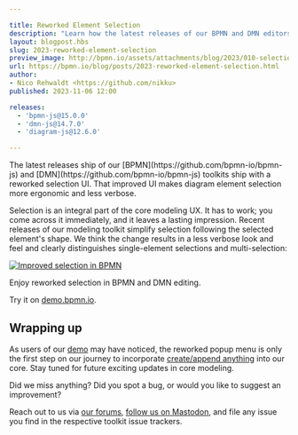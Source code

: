 ```yaml
---

title: Reworked Element Selection
description: "Learn how the latest releases of our BPMN and DMN editors substantially rework diagram selection."
layout: blogpost.hbs
slug: 2023-reworked-element-selection
preview_image: http://bpmn.io/assets/attachments/blog/2023/010-selection-rework.png
url: https://bpmn.io/blog/posts/2023-reworked-element-selection.html
author:
- Nico Rehwaldt <https://github.com/nikku>
published: 2023-11-06 12:00

releases:
  - 'bpmn-js@15.0.0'
  - 'dmn-js@14.7.0'
  - 'diagram-js@12.6.0'

---
```


<p class="introduction">
  The latest releases ship of our [BPMN](https://github.com/bpmn-io/bpmn-js) and [DMN](https://github.com/bpmn-io/bpmn-js) toolkits ship with a reworked selection UI. That improved UI makes diagram element selection more ergonomic and less verbose.
</p>

<!-- continue -->

Selection is an integral part of the core modeling UX. It has to work; you come across it immediately, and it leaves a lasting impression. Recent releases of our modeling toolkit simplify selection following the selected element's shape. We think the change results in a less verbose look and feel and clearly distinguishes single-element selections and multi-selection:

<div class="figure full-size">
  <a href="https://demo.bpmn.io/s/start">
    <img src="{{ assets }}/attachments/blog/2023/010-selection-rework.gif" alt="Improved selection in BPMN">
  </a>

  <p class="caption">
    Enjoy reworked selection in BPMN and DMN editing.
  </p>
</div>

Try it on [demo.bpmn.io](https://demo.bpmn.io/s/start).


## Wrapping up

As users of our [demo](https://demo.bpmn.io) may have noticed, the reworked popup menu is only the first step on our journey to incorporate [create/append anything](https://bpmn-io.github.io/bpmn-js-connectors-extension/?aa=1) into our core. Stay tuned for future exciting updates in core modeling.

Did we miss anything? Did you spot a bug, or would you like to suggest an improvement?

Reach out to us via [our forums](https://forum.bpmn.io/), [follow us on Mastodon](https://fosstodon.org/@bpmn_io), and file any issue you find in the respective toolkit issue trackers.

